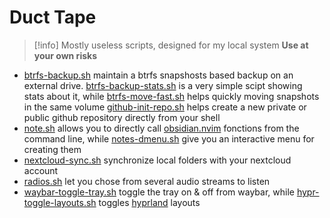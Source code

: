 # Duct Tape

> [!info]
> Mostly useless scripts, designed for my local system
> **Use at your own risks**

- [btrfs-backup.sh](btrfs-backup.sh) maintain a btrfs snapshosts based backup
 on an external drive. [btrfs-backup-stats.sh](btrfs-backup-stats.sh) is a very
 simple scipt showing stats about it, while [btrfs-move-fast.sh](btrfs-move-fast.sh)
 helps quickly moving snapshots in the same volume
 [github-init-repo.sh](github-init-repo.sh) helps create a new private or
 public github repository directly from your shell
- [note.sh](note.sh) allows you to directly call [obsidian.nvim](https://github.com/epwalsh/obsidian.nvim) fonctions
 from the command line, while [notes-dmenu.sh](notes-dmenu.sh) give you an
 interactive menu for creating them
- [nextcloud-sync.sh](nextcloud-sync.sh) synchronize local folders with your
 nextcloud account
- [radios.sh](radios.sh) let you chose from several audio streams to listen
- [waybar-toggle-tray.sh](waybar-toggle-tray.sh) toggle the tray on & off from
 waybar, while [hypr-toggle-layouts.sh](hypr-toggle-layouts.sh) toggles
 [hyprland](https://hyprland.org/) layouts
